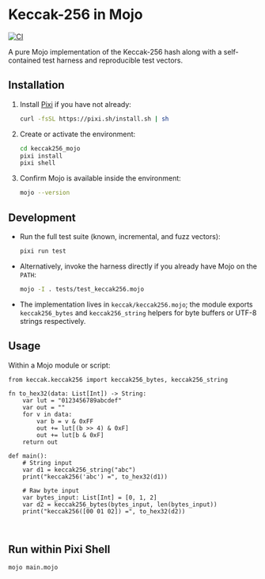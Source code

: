# Keccak-256 in Mojo
[![CI](https://github.com/mewmix/keccak256_mojo/actions/workflows/blank.yml/badge.svg?branch=main)](https://github.com/mewmix/keccak256_mojo/actions/workflows/blank.yml)

A pure Mojo implementation of the Keccak-256 hash along with a self-contained
test harness and reproducible test vectors.

## Installation

1. Install [Pixi](https://pixi.sh/latest/) if you have not already:
   ```bash
   curl -fsSL https://pixi.sh/install.sh | sh
   ```
2. Create or activate the environment:
   ```bash
   cd keccak256_mojo
   pixi install
   pixi shell
   ```
3. Confirm Mojo is available inside the environment:
   ```bash
   mojo --version
   ```

## Development

* Run the full test suite (known, incremental, and fuzz vectors):
  ```bash
  pixi run test
  ```
* Alternatively, invoke the harness directly if you already have Mojo on the
  `PATH`:
  ```bash
  mojo -I . tests/test_keccak256.mojo
  ```
* The implementation lives in `keccak/keccak256.mojo`; the module exports
  `keccak256_bytes` and `keccak256_string` helpers for byte buffers or UTF-8
  strings respectively.

## Usage
 
Within a Mojo module or script:

```mojo
from keccak.keccak256 import keccak256_bytes, keccak256_string

fn to_hex32(data: List[Int]) -> String:
    var lut = "0123456789abcdef"
    var out = ""
    for v in data:
        var b = v & 0xFF
        out += lut[(b >> 4) & 0xF]
        out += lut[b & 0xF]
    return out

def main():
    # String input
    var d1 = keccak256_string("abc")
    print("keccak256('abc') =", to_hex32(d1))

    # Raw byte input
    var bytes_input: List[Int] = [0, 1, 2]
    var d2 = keccak256_bytes(bytes_input, len(bytes_input))
    print("keccak256([00 01 02]) =", to_hex32(d2))



```
## Run within Pixi Shell 
```bash
mojo main.mojo
```
